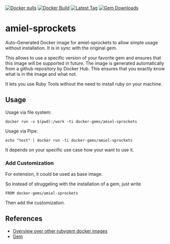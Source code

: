 [![Docker pulls](https://img.shields.io/docker/pulls/rubygem/amiel-sprockets.svg)](https://hub.docker.com/r/rubygem/amiel-sprockets/)
[![Docker Build](https://img.shields.io/docker/automated/rubygem/amiel-sprockets.svg)](https://hub.docker.com/r/rubygem/amiel-sprockets/)
[![Latest Tag](https://img.shields.io/github/tag/docker-rubygem/amiel-sprockets.svg)](https://hub.docker.com/r/rubygem/amiel-sprockets/)
[![Gem Downloads](https://img.shields.io/gem/dt/amiel-sprockets.svg)](https://rubygems.org/gems/amiel-sprockets/)
# amiel-sprockets

Auto-Generated Docker image for amiel-sprockets to allow simple usage without installation.
It is in sync with the original gem.

This allows to use a specific version of your favorite gem and ensures that this image will be supported in future.
The image is generated automatically from a github repository by Docker Hub.
This ensures that you exactly know what is in the image and what not.

It lets you use Ruby Tools without the need to install ruby on your machine.

## Usage

Usage via file system:

`docker run -v $(pwd):/work -ti docker-gems/amiel-sprockets`

Usage via Pipe:

`echo "test" | docker run -ti docker-gems/amiel-sprockets`

It depends on your specific use case how your want to use it.

### Add Customization

For extension, it could be used as base image.

So instead of struggeling with the installation of a gem, just write

`FROM docker-gems/amiel-sprockets`

Then add the customization.

## References

 - [Overview over other rubygem docker images](https://github.com/thinkbot/docker-rubygem)
 - [Gem](https://rubygems.org/gems/amiel-sprockets/)
